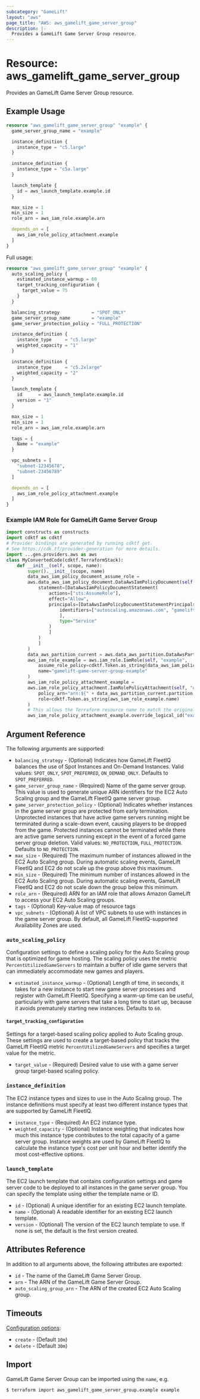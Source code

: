 ```yaml
---
subcategory: "GameLift"
layout: "aws"
page_title: "AWS: aws_gamelift_game_server_group"
description: |-
  Provides a GameLift Game Server Group resource.
---
```


# Resource: aws_gamelift_game_server_group

Provides an GameLift Game Server Group resource.

## Example Usage

```terraform
resource "aws_gamelift_game_server_group" "example" {
  game_server_group_name = "example"

  instance_definition {
    instance_type = "c5.large"
  }

  instance_definition {
    instance_type = "c5a.large"
  }

  launch_template {
    id = aws_launch_template.example.id
  }

  max_size = 1
  min_size = 1
  role_arn = aws_iam_role.example.arn

  depends_on = [
    aws_iam_role_policy_attachment.example
  ]
}
```

Full usage:

```terraform
resource "aws_gamelift_game_server_group" "example" {
  auto_scaling_policy {
    estimated_instance_warmup = 60
    target_tracking_configuration {
      target_value = 75
    }
  }

  balancing_strategy            = "SPOT_ONLY"
  game_server_group_name        = "example"
  game_server_protection_policy = "FULL_PROTECTION"

  instance_definition {
    instance_type     = "c5.large"
    weighted_capacity = "1"
  }

  instance_definition {
    instance_type     = "c5.2xlarge"
    weighted_capacity = "2"
  }

  launch_template {
    id      = aws_launch_template.example.id
    version = "1"
  }

  max_size = 1
  min_size = 1
  role_arn = aws_iam_role.example.arn

  tags = {
    Name = "example"
  }

  vpc_subnets = [
    "subnet-12345678",
    "subnet-23456789"
  ]

  depends_on = [
    aws_iam_role_policy_attachment.example
  ]
}
```

### Example IAM Role for GameLift Game Server Group

```python
import constructs as constructs
import cdktf as cdktf
# Provider bindings are generated by running cdktf get.
# See https://cdk.tf/provider-generation for more details.
import ...gen.providers.aws as aws
class MyConvertedCode(cdktf.TerraformStack):
    def __init__(self, scope, name):
        super().__init__(scope, name)
        data_aws_iam_policy_document_assume_role =
        aws.data_aws_iam_policy_document.DataAwsIamPolicyDocument(self, "assume_role",
            statement=[DataAwsIamPolicyDocumentStatement(
                actions=["sts:AssumeRole"],
                effect="Allow",
                principals=[DataAwsIamPolicyDocumentStatementPrincipals(
                    identifiers=["autoscaling.amazonaws.com", "gamelift.amazonaws.com"
                    ],
                    type="Service"
                )
                ]
            )
            ]
        )
        data_aws_partition_current = aws.data_aws_partition.DataAwsPartition(self, "current")
        aws_iam_role_example = aws.iam_role.IamRole(self, "example",
            assume_role_policy=cdktf.Token.as_string(data_aws_iam_policy_document_assume_role.json),
            name="gamelift-game-server-group-example"
        )
        aws_iam_role_policy_attachment_example =
        aws.iam_role_policy_attachment.IamRolePolicyAttachment(self, "example_3",
            policy_arn="arn:${" + data_aws_partition_current.partition + "}:iam::aws:policy/GameLiftGameServerGroupPolicy",
            role=cdktf.Token.as_string(aws_iam_role_example.name)
        )
        # This allows the Terraform resource name to match the original name. You can remove the call if you don't need them to match.
        aws_iam_role_policy_attachment_example.override_logical_id("example")
```

## Argument Reference

The following arguments are supported:

* `balancing_strategy` - (Optional) Indicates how GameLift FleetIQ balances the use of Spot Instances and On-Demand Instances.
  Valid values: `SPOT_ONLY`, `SPOT_PREFERRED`, `ON_DEMAND_ONLY`. Defaults to `SPOT_PREFERRED`.
* `game_server_group_name` - (Required) Name of the game server group.
  This value is used to generate unique ARN identifiers for the EC2 Auto Scaling group and the GameLift FleetIQ game server group.
* `game_server_protection_policy` - (Optional) Indicates whether instances in the game server group are protected from early termination.
  Unprotected instances that have active game servers running might be terminated during a scale-down event,
  causing players to be dropped from the game.
  Protected instances cannot be terminated while there are active game servers running except in the event
  of a forced game server group deletion.
  Valid values: `NO_PROTECTION`, `FULL_PROTECTION`. Defaults to `NO_PROTECTION`.
* `max_size` - (Required) The maximum number of instances allowed in the EC2 Auto Scaling group.
  During automatic scaling events, GameLift FleetIQ and EC2 do not scale up the group above this maximum.
* `min_size` - (Required) The minimum number of instances allowed in the EC2 Auto Scaling group.
  During automatic scaling events, GameLift FleetIQ and EC2 do not scale down the group below this minimum.
* `role_arn` - (Required) ARN for an IAM role that allows Amazon GameLift to access your EC2 Auto Scaling groups.
* `tags` - (Optional) Key-value map of resource tags
* `vpc_subnets` - (Optional) A list of VPC subnets to use with instances in the game server group.
  By default, all GameLift FleetIQ-supported Availability Zones are used.

### `auto_scaling_policy`

Configuration settings to define a scaling policy for the Auto Scaling group that is optimized for game hosting.
The scaling policy uses the metric `PercentUtilizedGameServers` to maintain a buffer of idle game servers that
can immediately accommodate new games and players.

* `estimated_instance_warmup` - (Optional) Length of time, in seconds, it takes for a new instance to start
  new game server processes and register with GameLift FleetIQ.
  Specifying a warm-up time can be useful, particularly with game servers that take a long time to start up,
  because it avoids prematurely starting new instances. Defaults to `60`.

#### `target_tracking_configuration`

Settings for a target-based scaling policy applied to Auto Scaling group.
These settings are used to create a target-based policy that tracks the GameLift FleetIQ metric `PercentUtilizedGameServers`
and specifies a target value for the metric.

* `target_value` - (Required) Desired value to use with a game server group target-based scaling policy.

### `instance_definition`

The EC2 instance types and sizes to use in the Auto Scaling group.
The instance definitions must specify at least two different instance types that are supported by GameLift FleetIQ.

* `instance_type` - (Required) An EC2 instance type.
* `weighted_capacity` - (Optional) Instance weighting that indicates how much this instance type contributes
  to the total capacity of a game server group.
  Instance weights are used by GameLift FleetIQ to calculate the instance type's cost per unit hour and better identify
  the most cost-effective options.

### `launch_template`

The EC2 launch template that contains configuration settings and game server code to be deployed to all instances in the game server group.
You can specify the template using either the template name or ID.

* `id` - (Optional) A unique identifier for an existing EC2 launch template.
* `name` - (Optional) A readable identifier for an existing EC2 launch template.
* `version` - (Optional) The version of the EC2 launch template to use. If none is set, the default is the first version created.

## Attributes Reference

In addition to all arguments above, the following attributes are exported:

* `id` - The name of the GameLift Game Server Group.
* `arn` - The ARN of the GameLift Game Server Group.
* `auto_scaling_group_arn` - The ARN of the created EC2 Auto Scaling group.

## Timeouts

[Configuration options](https://developer.hashicorp.com/terraform/language/resources/syntax#operation-timeouts):

* `create` - (Default `10m`)
* `delete` - (Default `30m`)

## Import

GameLift Game Server Group can be imported using the `name`, e.g.

```
$ terraform import aws_gamelift_game_server_group.example example
```

<!-- cache-key: cdktf-0.17.0-pre.15 input-b9c458346eaebbd6efbef037379e041150bf6c928b9ff60834851530af362012 -->
